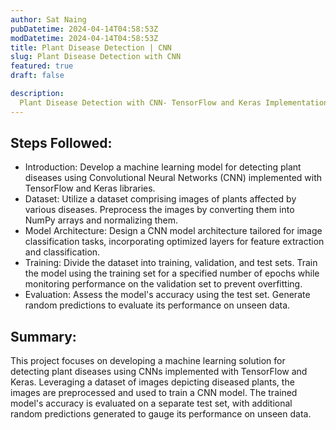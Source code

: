 ```yaml
---
author: Sat Naing
pubDatetime: 2024-04-14T04:58:53Z
modDatetime: 2024-04-14T04:58:53Z
title: Plant Disease Detection | CNN
slug: Plant Disease Detection with CNN
featured: true
draft: false

description:
  Plant Disease Detection with CNN- TensorFlow and Keras Implementation
---
```




## Steps Followed:

- Introduction: Develop a machine learning model for detecting plant diseases using Convolutional Neural Networks (CNN) implemented with TensorFlow and Keras libraries.
- Dataset: Utilize a dataset comprising images of plants affected by various diseases. Preprocess the images by converting them into NumPy arrays and normalizing them.
- Model Architecture: Design a CNN model architecture tailored for image classification tasks, incorporating optimized layers for feature extraction and classification.
- Training: Divide the dataset into training, validation, and test sets. Train the model using the training set for a specified number of epochs while monitoring performance on the validation set to prevent overfitting.
- Evaluation: Assess the model's accuracy using the test set. Generate random predictions to evaluate its performance on unseen data.

## Summary:
This project focuses on developing a machine learning solution for detecting plant diseases using CNNs implemented with TensorFlow and Keras. Leveraging a dataset of images depicting diseased plants, the images are preprocessed and used to train a CNN model. The trained model's accuracy is evaluated on a separate test set, with additional random predictions generated to gauge its performance on unseen data.
